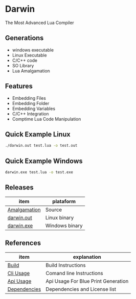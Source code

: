 # Darwin
The Most Advanced Lua Compiler 
## Generations  
- windows executable
- Linux Executable
- C/C++ code
- SO Library
- Lua Amalgamation

## Features
- Embedding Files
- Embedding Folder
- Embedding Variables
- C/C++ Integration
- Comptime Lua Code Manipulation

## Quick Example Linux
```bash 
./darwin.out test.lua -o test.out
```
## Quick Example Windows
```bash
darwin.exe test.lua -o test.exe
```

## Releases
| item          | plataform |
|-------        |-----------|
| [Amalgamation](https://github.com/OUIsolutions/Darwin/releases/download/0.016/darwin.c)| Source  |
| [darwin.out](https://github.com/OUIsolutions/Darwin/releases/download/0.016/darwin.out)|Linux binary|
| [darwin.exe](https://github.com/OUIsolutions/Darwin/releases/download/0.016/darwin.exe)|Windows binary |



## References

| item          | explanation |
|-------        |-----------|
| [Build](/docs/build.md)| Build Instructions  |
| [Cli Usage](/docs/cli_usage.md)| Comand line Instructions|
| [Api Usage](/docs/api_usage.md)| Api Usage For Blue Print Generation|
| [Dependencies](/docs/dependencies.md)| Dependencies and  License list|
